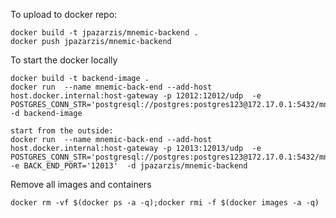 To upload to docker repo:
```
docker build -t jpazarzis/mnemic-backend .
docker push jpazarzis/mnemic-backend
```

To start the docker locally

```
docker build -t backend-image .
docker run  --name mnemic-back-end --add-host host.docker.internal:host-gateway -p 12012:12012/udp  -e POSTGRES_CONN_STR='postgresql://postgres:postgres123@172.17.0.1:5432/mnemic' -d backend-image
```

```
start from the outside:
docker run  --name mnemic-back-end --add-host host.docker.internal:host-gateway -p 12013:12013/udp  -e POSTGRES_CONN_STR='postgresql://postgres:postgres123@172.17.0.1:5432/mnemic' -e BACK_END_PORT='12013'  -d jpazarzis/mnemic-backend
```

Remove all images and containers
```
docker rm -vf $(docker ps -a -q);docker rmi -f $(docker images -a -q)
```

    